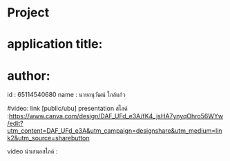 # Project


# application title:


# author:

id : 65114540680
name : นายอนุวัฒน์ ใกล้แก้ว

#video: link [public/ubu]
presentation สไลด์ :https://www.canva.com/design/DAF_UFd_e3A/fK4_jsHA7ynyqOhro56WYw/edit?utm_content=DAF_UFd_e3A&utm_campaign=designshare&utm_medium=link2&utm_source=sharebutton 

video นำเสนอสไลด์ : 
